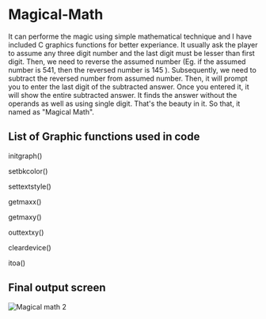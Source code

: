 # Magical-Math
It can performe the magic using simple mathematical technique and I have included C graphics functions for better experiance. It usually ask the player to assume any three digit number and the last digit must be lesser than first digit. Then, we need to reverse the assumed number (Eg. if the assumed number is 541, then the reversed number is 145 ). Subsequently, we need to subtract the reversed number from assumed number. Then, it will prompt you to enter the last digit of the subtracted answer. Once you entered it, it will show the entire subtracted answer. It finds the answer without the operands as well as using single digit. That's the beauty in it. So that, it named as "Magical Math".

## List of Graphic functions used in code
 initgraph()
 
 setbkcolor()
 
 settextstyle()
 
 getmaxx()
 
 getmaxy()
 
 outtextxy()
 
 cleardevice()
 
 itoa()
 
 
## Final output screen
![Magical math 2](https://user-images.githubusercontent.com/64604283/92938232-ea6d5a80-f469-11ea-8ca5-993b28b03e1d.jpg)
